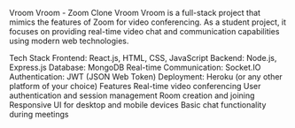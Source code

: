 Vroom Vroom - Zoom Clone
Vroom Vroom is a full-stack project that mimics the features of Zoom for video conferencing. As a student project, it focuses on providing real-time video chat and communication capabilities using modern web technologies.

Tech Stack
Frontend: React.js, HTML, CSS, JavaScript
Backend: Node.js, Express.js
Database: MongoDB
Real-time Communication: Socket.IO
Authentication: JWT (JSON Web Token)
Deployment: Heroku (or any other platform of your choice)
Features
Real-time video conferencing
User authentication and session management
Room creation and joining
Responsive UI for desktop and mobile devices
Basic chat functionality during meetings
